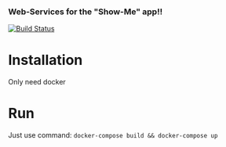 ### Web-Services for the "Show-Me" app!!
[![Build Status](https://travis-ci.org/bilgeryahov/ProEP_DockerContainerServices.svg?branch=master)](https://travis-ci.org/bilgeryahov/ProEP_DockerContainerServices/)

# Installation
Only need docker

# Run
Just use command:
`docker-compose build && docker-compose up`